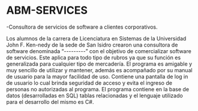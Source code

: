 # ABM-SERVICES
-Consultora de servicios de software a clientes corporativos.

Los alumnos de la carrera de Licenciatura en Sistemas de la Universidad John F. Ken-nedy de la sede de San Isidro crearon una consultora de software denominada “---------” con el objetivo de comercializar software de servicios. Este aplica para todo tipo de rubros ya que su función es generalizada para cualquier tipo de mercadería. El programa es amigable y muy sencillo de utilizar y mantener, además es acompañado por su manual de usuario para la mayor facilidad  de uso.
Contiene una pantalla de log in de usuario lo cual brinda seguridad de acceso y evita el ingreso de personas no autorizadas al programa.
El programa contiene en la base de datos (desarrolladas en SQL) tablas relacionadas y el lenguaje utilizado para el desarrollo del mismo es C#.

